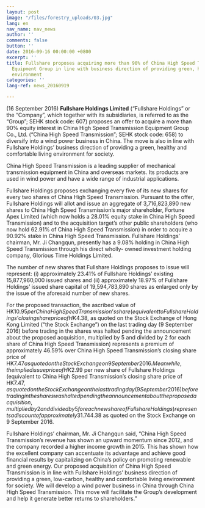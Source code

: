 ```yaml
---
layout: post
image: "/files/forestry_uploads/03.jpg"
lang: en
nav_name: nav_news
author: ''
comments: false
button: ''
date: 2016-09-16 00:00:00 +0800
excerpt: ''
title: Fullshare proposes acquiring more than 90% of China High Speed Transmission
  Equipment Group in line with business direction of providing green, healthy living
  environment
categories: ''
lang-ref: news_20160919

---
```

(16 September 2016) **Fullshare Holdings Limited** (“Fullshare Holdings” or the “Company”, which together with its subsidiaries, is referred to as the “Group”; SEHK stock code: 607) proposes an offer to acquire a more than 90% equity interest in China High Speed Transmission Equipment Group Co., Ltd. (“China High Speed Transmission”; SEHK stock code: 658) to diversify into a wind power business in China. The move is also in line with Fullshare Holdings’ business direction of providing a green, healthy and comfortable living environment for society.

China High Speed Transmission is a leading supplier of mechanical transmission equipment in China and overseas markets. Its products are used in wind power and have a wide range of industrial applications.

Fullshare Holdings proposes exchanging every five of its new shares for every two shares of China High Speed Transmission. Pursuant to the offer, Fullshare Holdings will allot and issue an aggregate of 3,716,823,890 new shares to China High Speed Transmission’s major shareholder, Fortune Apex Limited (which now holds a 28.01% equity stake in China High Speed Transmission) and to the acquisition target’s other public shareholders (who now hold 62.91% of China High Speed Transmission) in order to acquire a 90.92% stake in China High Speed Transmission. Fullshare Holdings’ chairman, Mr. Ji Changqun, presently has a 9.08% holding in China High Speed Transmission through his direct wholly- owned investment holding company, Glorious Time Holdings Limited.

The number of new shares that Fullshare Holdings proposes to issue will represent: (i) approximately 23.41% of Fullshare Holdings’ existing 15,877,960,000 issued shares and (ii) approximately 18.97% of Fullshare Holdings’ issued share capital of 19,594,783,890 shares as enlarged only by the issue of the aforesaid number of new shares.

For the proposed transaction, the ascribed value of HK$10.95 per China High Speed Transmission’s share (equivalent to Fullshare Holdings’ closing share price of HK$4.38, as quoted on the Stock Exchange of Hong Kong Limited (“the Stock Exchange”) on the last trading day (9 September 2016) before trading in the shares was halted pending the announcement about the proposed acquisition, multiplied by 5 and divided by 2 for each share of China High Speed Transmission) represents a premium of approximately 46.59% over China High Speed Transmission’s closing share price of HK$7.47 as quoted on the Stock Exchange on 9 September 2016. Meanwhile, the implied issue price of HK$2.99 per new share of Fullshare Holdings (equivalent to China High Speed Transmission’s closing share price of HK$7.47, as quoted on the Stock Exchange on the last trading day (9 September 2016) before trading in the shares was halted pending the announcement about the proposed acquisition, multiplied by 2 and divided by 5 for each new share of Fullshare Holdings) represents a discount of approximately 31.74% to Fullshare Holdings’ closing share price of HK$4.38 as quoted on the Stock Exchange on 9 September 2016.

Fullshare Holdings’ chairman, Mr. Ji Changqun said, “China High Speed Transmission’s revenue has shown an upward momentum since 2012, and the company recorded a higher income growth in 2015. This has shown how the excellent company can accentuate its advantage and achieve good financial results by capitalizing on China’s policy on promoting renewable and green energy. Our proposed acquisition of China High Speed Transmission is in line with Fullshare Holdings’ business direction of providing a green, low-carbon, healthy and comfortable living environment for society. We will develop a wind power business in China through China High Speed Transmission. This move will facilitate the Group’s development and help it generate better returns to shareholders.”